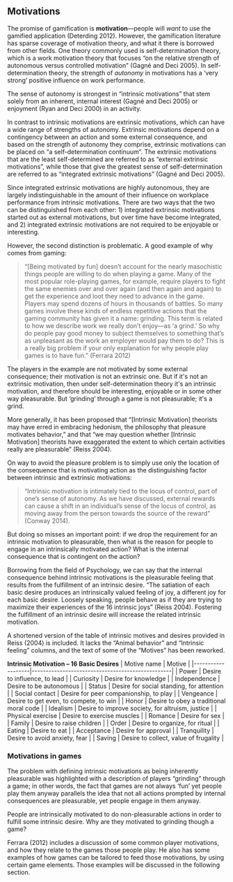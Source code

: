 ## Motivations

The promise of gamification is **motivation**&mdash;people will *want* to use the gamified application (Deterding 2012). However, the gamification literature has sparse coverage of motivation theory, and what it there is borrowed from other fields. One theory commonly used is self-determination theory, which is a work motivation theory that focuses “on the relative strength of autonomous versus controlled motivation” (Gagné and Deci 2005).  In self-determination theory, the strength of *autonomy* in motivations has a ‘very strong’ positive influence on work performance.

The sense of autonomy is strongest in “intrinsic motivations” that stem solely from an inherent, internal interest (Gagné and Deci 2005) or enjoyment (Ryan and Deci 2000) in an activity.

In contrast to intrinsic motivations are extrinsic motivations, which can have a wide range of strengths of autonomy. Extrinsic motivations depend on a contingency between an action and some external consequence, and based on the strength of autonomy they comprise, extrinsic motivations can be placed on “a self-determination continuum”.  The extrinsic motivations that are the least self-determined are referred to as “external extrinsic motivations”, while those that give the greatest sense of self-determination are referred to as “integrated extrinsic motivations” (Gagné and Deci 2005).

Since integrated extrinsic motivations are highly autonomous, they are largely indistinguishable in the amount of their influence on workplace performance from intrinsic motivations.  There are two ways that the two can be distinguished from each other: 1) integrated extrinsic motivations started out as external motivations, but over time have become integrated, and 2) integrated extrinsic motivations are not required to be enjoyable or interesting.

However, the second distinction is problematic.  A good example of why comes from gaming: 

> “[Being motivated by fun] doesn’t account for the nearly masochistic things people
are willing to do when playing a game. Many of the most popular role-playing games, for example, require players to fight the same enemies over and over again (and then again and again) to get the experience and loot they need to advance in the game. Players may spend dozens of hours in thousands of battles. So many games involve these kinds of endless repetitive actions that the gaming community has given it a name: grinding. This term is related to how we describe work we really don’t enjoy&mdash;as ‘a grind.’ So why do people pay good money to subject themselves to something that’s as unpleasant as the work an employer would pay them to do? This is a really big problem if your only explanation for why people play games is to have fun.” (Ferrara 2012) 

The players in the example are not motivated by some external consequence; their motivation is not an extrinsic one.  But if it's not an extrinsic motivation, then under self-determination theory it's an intrinsic motivation, and therefore should be interesting, enjoyable or in some other way pleasurable.  But ‘grinding’ through a game is not pleasurable; it's a grind.

More generally, it has been proposed that “[Intrinsic Motivation] theorists may have erred in embracing hedonism, the philosophy that pleasure motivates behavior,” and that “we may question whether [Intrinsic Motivation] theorists have exaggerated the extent to which certain activities really are pleasurable” (Reiss 2004).

On way to avoid the pleasure problem is to simply use only the location of the consequence that is motivating action as the distinguishing factor between intrinsic and extrinsic motivations:

>“Intrinsic motivation is intimately tied to the locus of control, part of one’s sense of autonomy. As we have discussed, external rewards can cause a shift in an individual’s sense of the locus of control, as moving away from the person towards the source of the reward” (Conway 2014).

But doing so misses an important point: if we drop the requirement for an intrinsic motivation to pleasurable, then what is the reason for people to engage in an intrinsically motivated action?  What is the internal consequence that is contingent on the action?

Borrowing from the field of Psychology, we can say that the internal consequence behind intrinsic motivations is the pleasurable feeling that results from the fulfillment of an intrinsic desire. “The satiation of each basic desire produces an intrinsically valued feeling of joy, a different joy for each basic desire. Loosely speaking, people behave as if they are trying to maximize their experiences of the 16 intrinsic joys” (Reiss 2004).  Fostering the fulfillment of an intrinsic desire will increase the related intrinsic motivation.

A shortened version of the table of intrinsic motives and desires provided in Reiss (2004) is included.  It lacks the “Animal behavior” and “Intrinsic feeling” columns, and the text of some of the “Motives” has been reworked.

**Intrinsic Motivation – 16 Basic Desires**
| Motive name       | Motive                                           |
|-------------------|--------------------------------------------------|
| Power             | Desire to influence, to lead                     |
| Curiosity         | Desire for knowledge                             |
| Independence      | Desire to be autonomous                          |
| Status            | Desire for social standing, for attention        |
| Social contact    | Desire for peer companionship, to play           |
| Vengeance         | Desire to get even, to compete, to win           |
| Honor             | Desire to obey a traditional moral code          |
| Idealism          | Desire to improve society, for altruism, justice |
| Physical exercise | Desire to exercise muscles                       |
| Romance           | Desire for sex                                   |
| Family            | Desire to raise children                         |
| Order             | Desire to organize, for ritual                   |
| Eating            | Desire to eat                                    |
| Acceptance        | Desire for approval                              |
| Tranquility       | Desire to avoid anxiety, fear                    |
| Saving            | Desire to collect, value of frugality            |

### Motivations in games

The problem with defining intrinsic motivations as being inherently pleasurable was highlighted with a description of players “grinding” through a game; in other words, the fact that games are not always ‘fun’ yet people play them anyway parallels the idea that not all actions prompted by internal consequences are pleasurable, yet people engage in them anyway.

People are intrinsically motivated to do non-pleasurable actions in order to fulfill some intrinsic desire.  Why are they motivated to grinding though a game?

Ferrara (2012) includes a discussion of some common player motivations, and how they relate to the games those people play.  He also has some examples of how games can be tailored to feed those motivations, by using certain game elements.  Those examples will be discussed in the following section.
